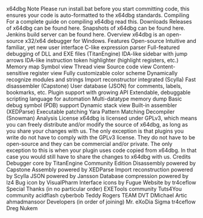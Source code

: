 x64dbg Note Please run install.bat before you start committing code, this ensures your code is auto-formatted to the x64dbg standards. Compiling For a complete guide on compiling x64dbg read this. Downloads Releases of x64dbg can be found here. Snapshots of x64dbg can be found here. Jenkins build server can be found here. Overview x64dbg is an open-source x32/x64 debugger for Windows. Features Open-source Intuitive and familiar, yet new user interface C-like expression parser Full-featured debugging of DLL and EXE files (TitanEngine) IDA-like sidebar with jump arrows IDA-like instruction token highlighter (highlight registers, etc.) Memory map Symbol view Thread view Source code view Content-sensitive register view Fully customizable color scheme Dynamically recognize modules and strings Import reconstructor integrated (Scylla) Fast disassembler (Capstone) User database (JSON) for comments, labels, bookmarks, etc. Plugin support with growing API Extendable, debuggable scripting language for automation Multi-datatype memory dump Basic debug symbol (PDB) support Dynamic stack view Built-in assembler (XEDParse) Executable patching Yara Pattern Matching Decompiler (Snowman) Analysis License x64dbg is licensed under GPLv3, which means you can freely distribute and/or modify the source of x64dbg, as long as you share your changes with us. The only exception is that plugins you write do not have to comply with the GPLv3 license. They do not have to be open-source and they can be commercial and/or private. The only exception to this is when your plugin uses code copied from x64dbg. In that case you would still have to share the changes to x64dbg with us. Credits Debugger core by TitanEngine Community Edition Disassembly powered by Capstone Assembly powered by XEDParse Import reconstruction powered by Scylla JSON powered by Jansson Database compression powered by lz4 Bug icon by VisualPharm Interface icons by Fugue Website by tr4ceflow Special Thanks (in no particular order) EXETools community Tuts4You community acidflash cyberbob Teddy Rogers TEAM DVT DMichael Artic ahmadmansoor Developers (in order of joining) Mr. eXoDia Sigma tr4ceflow Dreg Nukem